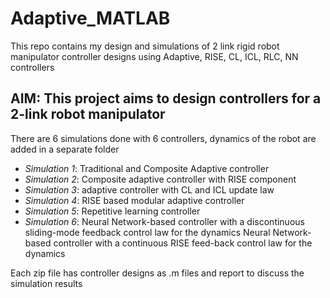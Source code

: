 # Adaptive_MATLAB
This repo contains my design and simulations of 2 link rigid robot manipulator controller designs using Adaptive, RISE, CL, ICL, RLC, NN controllers 

## **AIM**: This project aims to design controllers for a 2-link robot manipulator

There are 6 simulations done with 6 controllers, dynamics of the robot are added in a separate folder

* *Simulation 1*: Traditional and Composite Adaptive controller
* *Simulation 2*: Composite adaptive controller with RISE component
* *Simulation 3*: adaptive controller with CL and ICL update law
* *Simulation 4*: RISE based modular adaptive controller
* *Simulation 5*: Repetitive learning controller
* *Simulation 6*: Neural Network-based controller with a discontinuous sliding-mode feedback control law for the dynamics
              Neural Network-based controller with a continuous RISE feed-back control law for the dynamics

Each zip file has controller designs as .m files and report to discuss the simulation results
